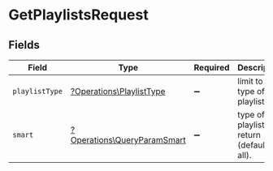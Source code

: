 # GetPlaylistsRequest


## Fields

| Field                                                                     | Type                                                                      | Required                                                                  | Description                                                               |
| ------------------------------------------------------------------------- | ------------------------------------------------------------------------- | ------------------------------------------------------------------------- | ------------------------------------------------------------------------- |
| `playlistType`                                                            | [?Operations\PlaylistType](../../Models/Operations/PlaylistType.md)       | :heavy_minus_sign:                                                        | limit to a type of playlist.                                              |
| `smart`                                                                   | [?Operations\QueryParamSmart](../../Models/Operations/QueryParamSmart.md) | :heavy_minus_sign:                                                        | type of playlists to return (default is all).                             |